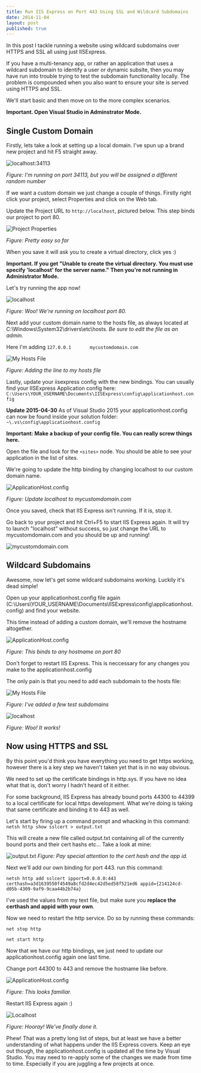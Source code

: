 ```yaml
---
title: Run IIS Express on Port 443 Using SSL and Wildcard Subdomains
date: 2014-11-04
layout: post
published: true
---
```


In this post I tackle running a website using wildcard subdomains over HTTPS and SSL all using just IISExpress.

If you have a multi-tenancy app, or rather an application that uses a wildcard subdomain to identify a user or dynamic subsite, then you may have run into trouble trying to test the subdomain functionality locally. The problem is compounded when you also want to ensure your site is served using HTTPS and SSL.

We'll start basic and then move on to the more complex scenarios.

**Important. Open Visual Studio in Adminstrator Mode.**

## Single Custom Domain

Firstly, lets take a look at setting up a local domain. I've spun up a brand new project and hit F5 straight away.

![localhost:34113](/wp-content/uploads/2014/11/localhost1.png) 

*Figure: I'm running on port 34113, but you will be assigned a different random number*

If we want a custom domain we just change a couple of things. Firstly right click your project, select Properties and click on the Web tab.

Update the Project URL to `http://localhost`, pictured below. This step binds our project to port 80.

![Project Properties](/wp-content/uploads/2014/11/properties1.png)

*Figure: Pretty easy so far*

When you save it will ask you to create a virtual directory, click yes :)

**Important. If you get "Unable to create the virtual directory. You must use specify 'localhost' for the server name." Then you're not running in Administrator Mode.**

Let's try running the app now!

![localhost](/wp-content/uploads/2014/11/localhost2.png)

*Figure: Woo! We're running on localhost port 80.*

Next add your custom domain name to the hosts file, as always located at C:\Windows\System32\drivers\etc\hosts. *Be sure to edit the file as an admin.*

Here I'm adding `127.0.0.1       mycustomdomain.com`

![My Hosts File](/wp-content/uploads/2014/11/hosts1.png)

*Figure: Adding the line to my hosts file*

Lastly, update your iisexpress config with the new bindings. You can usually find your IISExpress Application config here: `C:\Users\YOUR_USERNAME\Documents\IISExpress\config\applicationhost.config`

**Update 2015-04-30** As of Visual Studio 2015 your applicationhost.config can now be found inside your solution folder: `~\.vs\config\applicationhost.config`

**Important: Make a backup of your config file. You can really screw things here.**

Open the file and look for the `<sites>` node. You should be able to see your application in the list of sites.

We're going to update the http binding by changing localhost to our custom domain name.

![ApplicationHost.config](/wp-content/uploads/2014/11/config1.png)

*Figure: Update localhost to mycustomdomain.com*

Once you saved, check that IIS Express isn't running. If it is, stop it.

Go back to your project and hit Ctrl+F5 to start IIS Express again. It will try to launch "localhost" without success, so just change the URL to mycustomdomain.com and you should be up and running!

![mycustomdomain.com](/wp-content/uploads/2014/11/localhost3.png)

## Wildcard Subdomains

Awesome, now let's get some wildcard subdomains working. Luckily it's dead simple! 

Open up your applicationhost.config file again (C:\Users\YOUR_USERNAME\Documents\IISExpress\config\applicationhost.config) and find your website.

This time instead of adding a custom domain, we'll remove the hostname altogether.

![ApplicationHost.config](/wp-content/uploads/2014/11/config2.png)

*Figure: This binds to any hostname on port 80*

Don't forget to restart IIS Express. This is neccessary for any changes you make to the applicationhost.config

The only pain is that you need to add each subdomain to the hosts file:

![My Hosts File](/wp-content/uploads/2014/11/hosts2.png)

*Figure: I've added a few test subdomains*

![localhost](/wp-content/uploads/2014/11/localhost4.png)

*Figure: Woo! It works!*

## Now using HTTPS and SSL

By this point you'd think you have everything you need to get https working, however there is a key step we haven't taken yet that is in no way obvious.

We need to set up the certificate bindings in http.sys. If you have no idea what that is, don't worry I hadn't heard of it either.

For some background, IIS Express has already bound ports 44300 to 44399 to a local certificate for local https development. What we're doing is taking that same certificate and binding it to 443 as well.

Let's start by firing up a command prompt and whacking in this command: `netsh http show sslcert > output.txt`

This will create a new file called output.txt containing all of the currently bound ports and their cert hashs etc... Take a look at mine:

![output.txt](/wp-content/uploads/2014/11/output1.png)
*Figure: Pay special attention to the cert hash and the app id.*

Next we'll add our own binding for port 443. run this command:

    netsh http add sslcert ipport=0.0.0.0:443 certhash=a3d1639550f4549a8cfd2d4ec42d5ed58f521ed6 appid={214124cd-d05b-4309-9af9-9caa44b2b74a}

I've used the values from my text file, but make sure you **replace the certhash and appid with your own**.

Now we need to restart the http service. Do so by running these commands:

    net stop http
    
    net start http

Now that we have our http bindings, we just need to update our applicationhost.config again one last time.

Change port 44300 to 443 and remove the hostname like before.

![ApplicationHost.config](/wp-content/uploads/2014/11/config3.png)

*Figure: This looks familiar.*

Restart IIS Express again :)

![Localhost](/wp-content/uploads/2014/11/localhost5.png)

*Figure: Hooray! We've finally done it.*

Phew! That was a pretty long list of steps, but at least we have a better understanding of what happens under the IIS Express covers. Keep an eye out though, the applicationhost.config is updated all the time by Visual Studio. You may need to re-apply some of the changes we made from time to time. Especially if you are juggling a few projects at once.


